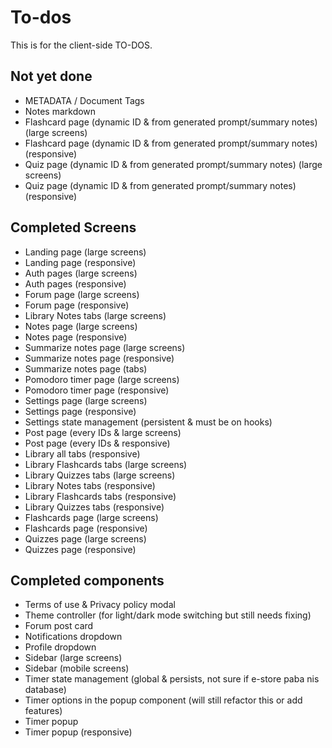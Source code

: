 # To-dos

This is for the client-side TO-DOS.

## Not yet done

- METADATA / Document Tags
- Notes markdown
- Flashcard page (dynamic ID & from generated prompt/summary notes) (large screens)
- Flashcard page (dynamic ID & from generated prompt/summary notes) (responsive)
- Quiz page (dynamic ID & from generated prompt/summary notes) (large screens)
- Quiz page (dynamic ID & from generated prompt/summary notes) (responsive)

## Completed Screens

- Landing page (large screens)
- Landing page (responsive)
- Auth pages (large screens)
- Auth pages (responsive)
- Forum page (large screens)
- Forum page (responsive)
- Library Notes tabs (large screens)
- Notes page (large screens)
- Notes page (responsive)
- Summarize notes page (large screens)
- Summarize notes page (responsive)
- Summarize notes page (tabs)
- Pomodoro timer page (large screens)
- Pomodoro timer page (responsive)
- Settings page (large screens)
- Settings page (responsive)
- Settings state management (persistent & must be on hooks)
- Post page (every IDs & large screens)
- Post page (every IDs & responsive)
- Library all tabs (responsive)
- Library Flashcards tabs (large screens)
- Library Quizzes tabs (large screens)
- Library Notes tabs (responsive)
- Library Flashcards tabs (responsive)
- Library Quizzes tabs (responsive)
- Flashcards page (large screens)
- Flashcards page (responsive)
- Quizzes page (large screens)
- Quizzes page (responsive)

## Completed components

- Terms of use & Privacy policy modal
- Theme controller (for light/dark mode switching but still needs fixing)
- Forum post card
- Notifications dropdown
- Profile dropdown
- Sidebar (large screens)
- Sidebar (mobile screens)
- Timer state management (global & persists, not sure if e-store paba nis database)
- Timer options in the popup component (will still refactor this or add features)
- Timer popup
- Timer popup (responsive)
